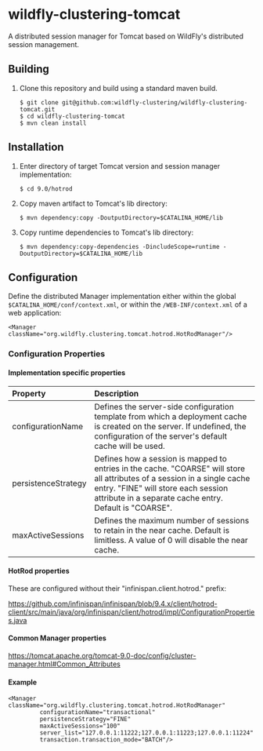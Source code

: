 # wildfly-clustering-tomcat

A distributed session manager for Tomcat based on WildFly's distributed session management.


## Building

1.	Clone this repository and build using a standard maven build.

		$ git clone git@github.com:wildfly-clustering/wildfly-clustering-tomcat.git
		$ cd wildfly-clustering-tomcat
		$ mvn clean install

## Installation

1.	Enter directory of target Tomcat version and session manager implementation:

		$ cd 9.0/hotrod

1.	Copy maven artifact to Tomcat's lib directory:

		$ mvn dependency:copy -DoutputDirectory=$CATALINA_HOME/lib

1.	Copy runtime dependencies to Tomcat's lib directory:

		$ mvn dependency:copy-dependencies -DincludeScope=runtime -DoutputDirectory=$CATALINA_HOME/lib

## Configuration

Define the distributed Manager implementation either within the global `$CATALINA_HOME/conf/context.xml`, or within the `/WEB-INF/context.xml` of a web application:

    <Manager className="org.wildfly.clustering.tomcat.hotrod.HotRodManager"/>

### Configuration Properties

#### Implementation specific properties

|Property|Description|
|:---|:---|
|configurationName|Defines the server-side configuration template from which a deployment cache is created on the server.  If undefined, the configuration of the server's default cache will be used.|
|persistenceStrategy|Defines how a session is mapped to entries in the cache. "COARSE" will store all attributes of a session in a single cache entry.  "FINE" will store each session attribute in a separate cache entry.  Default is "COARSE".|
|maxActiveSessions|Defines the maximum number of sessions to retain in the near cache. Default is limitless. A value of 0 will disable the near cache.|

#### HotRod properties

These are configured without their "infinispan.client.hotrod." prefix:

https://github.com/infinispan/infinispan/blob/9.4.x/client/hotrod-client/src/main/java/org/infinispan/client/hotrod/impl/ConfigurationProperties.java

#### Common Manager properties

https://tomcat.apache.org/tomcat-9.0-doc/config/cluster-manager.html#Common_Attributes

#### Example

	<Manager className="org.wildfly.clustering.tomcat.hotrod.HotRodManager"
	         configurationName="transactional"
	         persistenceStrategy="FINE"
	         maxActiveSessions="100"
	         server_list="127.0.0.1:11222;127.0.0.1:11223;127.0.0.1:11224"
	         transaction.transaction_mode="BATCH"/>
